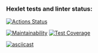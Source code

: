 ### Hexlet tests and linter status:
[![Actions Status](https://github.com/vkaplin/frontend-project-lvl2/workflows/hexlet-check/badge.svg)](https://github.com/vkaplin/frontend-project-lvl2/actions)

[![Maintainability](https://api.codeclimate.com/v1/badges/49d15d25ac9c636b5c42/maintainability)](https://codeclimate.com/github/vkaplin/frontend-project-lvl2/maintainability)
[![Test Coverage](https://api.codeclimate.com/v1/badges/49d15d25ac9c636b5c42/test_coverage)](https://codeclimate.com/github/vkaplin/frontend-project-lvl2/test_coverage)

[![asciicast](https://asciinema.org/a/oT8FnGWYcwm7NFJQ1ygJESGAE.svg)](https://asciinema.org/a/oT8FnGWYcwm7NFJQ1ygJESGAE)
